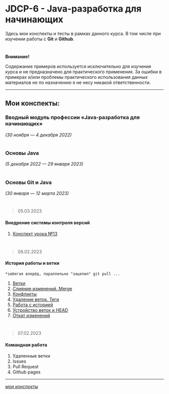 # JDCP-6 - Java-разработка для начинающих
Здесь мои конспекты и тесты в рамках данного курса.
В том числе при изучении работы с **Git** и **Github**.
#
**Внимание!** 

Содержание примеров используется исключительно для изучения курса и не предназначено для практического применения.
За ошибки в примерах и/или проблемы практического использования данных материалов не по назначению я не несу никакой ответственности.
***
## Мои конспекты:

### Вводный модуль профессии «Java-разработка для начинающих»
*(30 ноября — 4 декабря 2022)*
#

### Основы Java 
*(5 декабря 2022 — 29 января 2023)*
#

### Основы Git и Java
*(30 января — 12 марта 2023)*
#
> 05.03.2023
#### Внедрение системы контроля версий
1. [Конспект урока №13](./lesson13.md)
#
> 06.02.2023
#### История работы и ветки
  `*забегая вперёд, параллельно "зацепил" git pull ...`
1. [Ветки](14.1.md)
2. [Слияние изменений. Merge](14.2.md)
3. [Конфликты](14.3.md)
4. [Удаление веток. Теги](14.4.md)
5. [Работа с историей](14.5.md)
6. [Устройство веток и HEAD](14.6.md)
7. [Откат изменений](14.7.md)
#
> 07.02.2023
#### Командная работа
1. Удаленные ветки
2. Issues
3. Pull Request
4. Github pages


---
[*мои конспекты*](/README.md)
